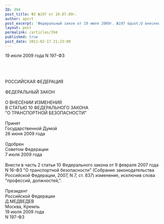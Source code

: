 ```yaml
---
ID: 394
post_title: ФЗ №197 от 19.07.09г.
author: apsrt
post_excerpt: 'Федеральный закон от 19 июля 2009г. №197 &quot;О внесении изменения в статью 10 федерального закона &quot;О транспортной безопасности&quot;'
layout: post
permalink: /articles/394
published: true
post_date: 2011-02-17 21:23:00
---
```

19 июля 2009 года N 197-ФЗ<br />
<br />
<br />
<br />
<br />
РОССИЙСКАЯ ФЕДЕРАЦИЯ<br />
<br />
ФЕДЕРАЛЬНЫЙ ЗАКОН<br />
<br />
О ВНЕСЕНИИ ИЗМЕНЕНИЯ<br />
В СТАТЬЮ 10 ФЕДЕРАЛЬНОГО ЗАКОНА<br />
&quot;О ТРАНСПОРТНОЙ БЕЗОПАСНОСТИ&quot;<br />
<br />
Принят<br />
Государственной Думой<br />
26 июня 2009 года<br />
<br />
Одобрен<br />
Советом Федерации<br />
7 июля 2009 года<br />
<br />
Внести в часть 2 статьи 10 Федерального закона от 9 февраля 2007 года N 16-ФЗ &quot;О транспортной безопасности&quot; (Собрание законодательства Российской Федерации, 2007, N 7, ст. 837) изменение, исключив слова &quot;профессий, должностей,&quot;.<br />
<br />
Президент<br />
Российской Федерации<br />
Д.МЕДВЕДЕВ<br />
Москва, Кремль<br />
19 июля 2009 года<br />
N 197-ФЗ